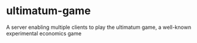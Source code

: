 # ultimatum-game
A server enabling multiple clients to play the ultimatum game, a well-known experimental economics game
